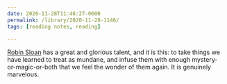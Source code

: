 ```yaml
---
date: 2020-11-28T11:46:27-0600
permalink: /library/2020-11-28-1146/
tags: [reading notes, reading]

---
```


[Robin Sloan] has a great and glorious talent, and it is this: to take things we have learned to treat as mundane, and infuse them with enough mystery-or-magic-or-both that we feel the wonder of them again. It is genuinely marvelous.

[Robin Sloan]: http://robinsloan.com

